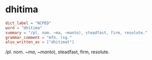 # dhitima

``` toml
dict_label = "NCPED"
word = "dhitima"
summary = "/pl. nom. ~ma, ~manto), steadfast, firm, resolute."
grammar_comment = "mfn. (sg."
also_written_as = ["dhitimat"]
```

/pl. nom. *\~ma*, *\~manto*), steadfast, firm, resolute.

